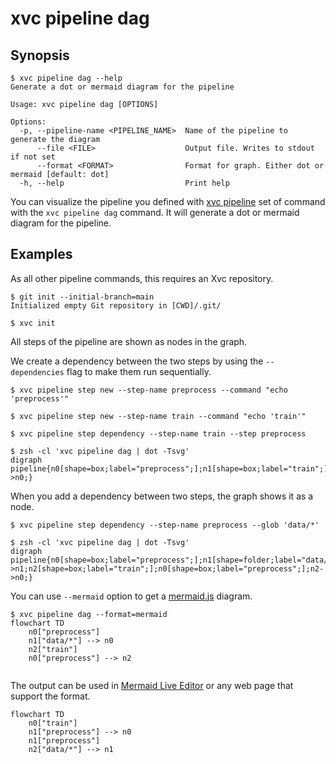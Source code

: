 # xvc pipeline dag

## Synopsis

```console
$ xvc pipeline dag --help
Generate a dot or mermaid diagram for the pipeline

Usage: xvc pipeline dag [OPTIONS]

Options:
  -p, --pipeline-name <PIPELINE_NAME>  Name of the pipeline to generate the diagram
      --file <FILE>                    Output file. Writes to stdout if not set
      --format <FORMAT>                Format for graph. Either dot or mermaid [default: dot]
  -h, --help                           Print help

```

You can visualize the pipeline you defined with [xvc pipeline](/ref/xvc-pipeline/) set of command with the `xvc pipeline
dag` command. It will generate a dot or mermaid diagram for the pipeline.

## Examples

As all other pipeline commands, this requires an Xvc repository.

```console
$ git init --initial-branch=main
Initialized empty Git repository in [CWD]/.git/

$ xvc init
```

All steps of the pipeline are shown as nodes in the graph.

We create a dependency between the two steps by using the `--dependencies` flag to make them run sequentially.

```console
$ xvc pipeline step new --step-name preprocess --command "echo 'preprocess'"

$ xvc pipeline step new --step-name train --command "echo 'train'"

$ xvc pipeline step dependency --step-name train --step preprocess

```

```console
$ zsh -cl 'xvc pipeline dag | dot -Tsvg'
digraph pipeline{n0[shape=box;label="preprocess";];n1[shape=box;label="train";];n0[shape=box;label="preprocess";];n1->n0;}

```

When you add a dependency between two steps, the graph shows it as a node.

```console
$ xvc pipeline step dependency --step-name preprocess --glob 'data/*'

$ zsh -cl 'xvc pipeline dag | dot -Tsvg'
digraph pipeline{n0[shape=box;label="preprocess";];n1[shape=folder;label="data/*";];n0->n1;n2[shape=box;label="train";];n0[shape=box;label="preprocess";];n2->n0;}

```

You can use `--mermaid` option to get a [mermaid.js](https://mermaid.js.org) diagram.

```
$ xvc pipeline dag --format=mermaid
flowchart TD
    n0["preprocess"]
    n1["data/*"] --> n0
    n2["train"]
    n0["preprocess"] --> n2


```

The output can be used in [Mermaid Live Editor](https://mermaid.live) or any web page that support the format.

```mermaid
flowchart TD
    n0["train"]
    n1["preprocess"] --> n0
    n1["preprocess"]
    n2["data/*"] --> n1
```
